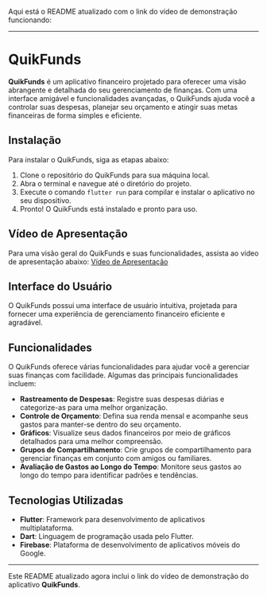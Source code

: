 Aqui está o README atualizado com o link do vídeo de demonstração funcionando:

---

# QuikFunds

**QuikFunds** é um aplicativo financeiro projetado para oferecer uma visão abrangente e detalhada do seu gerenciamento de finanças. Com uma interface amigável e funcionalidades avançadas, o QuikFunds ajuda você a controlar suas despesas, planejar seu orçamento e atingir suas metas financeiras de forma simples e eficiente.

## Instalação

Para instalar o QuikFunds, siga as etapas abaixo:

1. Clone o repositório do QuikFunds para sua máquina local.
2. Abra o terminal e navegue até o diretório do projeto.
3. Execute o comando `flutter run` para compilar e instalar o aplicativo no seu dispositivo.
4. Pronto! O QuikFunds está instalado e pronto para uso.

## Vídeo de Apresentação

Para uma visão geral do QuikFunds e suas funcionalidades, assista ao vídeo de apresentação abaixo:
[Vídeo de Apresentação](https://youtu.be/1XE0mP511tc?feature=shared)

## Interface do Usuário

O QuikFunds possui uma interface de usuário intuitiva, projetada para fornecer uma experiência de gerenciamento financeiro eficiente e agradável.
## Funcionalidades

O QuikFunds oferece várias funcionalidades para ajudar você a gerenciar suas finanças com facilidade. Algumas das principais funcionalidades incluem:

- **Rastreamento de Despesas**: Registre suas despesas diárias e categorize-as para uma melhor organização.
- **Controle de Orçamento**: Defina sua renda mensal e acompanhe seus gastos para manter-se dentro do seu orçamento.
- **Gráficos**: Visualize seus dados financeiros por meio de gráficos detalhados para uma melhor compreensão.
- **Grupos de Compartilhamento**: Crie grupos de compartilhamento para gerenciar finanças em conjunto com amigos ou familiares.
- **Avaliação de Gastos ao Longo do Tempo**: Monitore seus gastos ao longo do tempo para identificar padrões e tendências.

## Tecnologias Utilizadas

- **Flutter**: Framework para desenvolvimento de aplicativos multiplataforma.
- **Dart**: Linguagem de programação usada pelo Flutter.
- **Firebase**: Plataforma de desenvolvimento de aplicativos móveis do Google.

--- 

Este README atualizado agora inclui o link do vídeo de demonstração do aplicativo **QuikFunds**.
